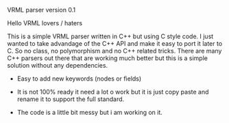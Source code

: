 VRML parser version 0.1


Hello VRML lovers / haters

This is a simple VRML parser written in C++ but using C style code. 
I just wanted to take advandage of the C++ API and make it easy to 
port it later to C. So no class, no polymorphism and no C++ related tricks.
There are many C++ parsers out there that are working much better but
this is a simple solution without any dependencies.

+ Easy to add new keywords (nodes or fields)

- It is not 100% ready it need a lot o work but it is just
  copy paste and rename it to support the full standard.

- The code is a little bit messy but i am working on it.
